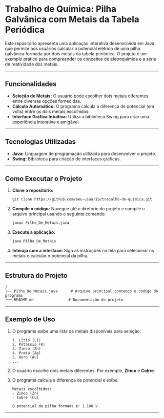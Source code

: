 # Trabalho de Química: Pilha Galvânica com Metais da Tabela Periódica

Este repositório apresenta uma aplicação interativa desenvolvida em Java que permite aos usuários calcular o potencial elétrico de uma pilha galvânica formada por dois metais da tabela periódica. O projeto é um exemplo prático para compreender os conceitos de eletroquímica e a série de reatividade dos metais.

---

## Funcionalidades

- **Seleção de Metais:** O usuário pode escolher dois metais diferentes entre diversas opções fornecidas.
- **Cálculo Automático:** O programa calcula a diferença de potencial (em volts) entre os dois metais escolhidos.
- **Interface Gráfica Intuitiva:** Utiliza a biblioteca Swing para criar uma experiência interativa e amigável.

---

## Tecnologias Utilizadas

- **Java:** Linguagem de programação utilizada para desenvolver o projeto.
- **Swing:** Biblioteca para criação de interfaces gráficas.

---

## Como Executar o Projeto

1. **Clone o repositório:**
   ```bash
   git clone https://github.com/seu-usuario/trabalho-de-quimica.git
   ```

2. **Compile o código:**
   Navegue até o diretório do projeto e compile o arquivo principal usando o seguinte comando:
   ```bash
   javac Pilha_De_Metais.java
   ```

3. **Execute a aplicação:**
   ```bash
   java Pilha_De_Metais
   ```

4. **Interaja com a interface:** Siga as instruções na tela para selecionar os metais e calcular o potencial da pilha.

---

## Estrutura do Projeto

```plaintext
/
├── Pilha_De_Metais.java      # Arquivo principal contendo o código do programa
└── README.md                # Documentação do projeto
```

---

## Exemplo de Uso

1. O programa exibe uma lista de metais disponíveis para seleção:
   ```plaintext
   1. Lítio (Li)
   2. Potássio (K)
   3. Zinco (Zn)
   4. Prata (Ag)
   5. Ouro (Au)
   ...
   ```

2. O usuário escolhe dois metais diferentes. Por exemplo, **Zinco** e **Cobre**.
3. O programa calcula a diferença de potencial e exibe:
   ```plaintext
   Metais escolhidos:
   - Zinco (Zn)
   - Cobre (Cu)

   O potencial da pilha formada é: 1.100 V
   ```

---
